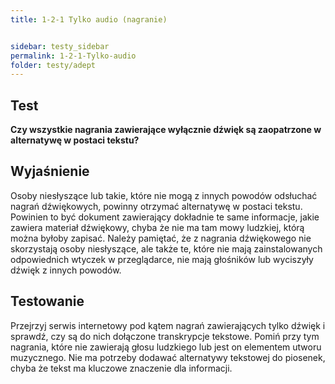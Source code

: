 ```yaml
---
title: 1-2-1 Tylko audio (nagranie)


sidebar: testy_sidebar
permalink: 1-2-1-Tylko-audio
folder: testy/adept
---
```


## Test
**Czy wszystkie nagrania zawierające wyłącznie dźwięk są zaopatrzone w alternatywę w postaci tekstu?**

## Wyjaśnienie
Osoby niesłyszące lub takie, które nie mogą z innych powodów odsłuchać nagrań dźwiękowych, powinny otrzymać alternatywę w postaci tekstu. Powinien to być dokument zawierający dokładnie te same informacje, jakie zawiera materiał dźwiękowy, chyba że nie ma tam mowy ludzkiej, którą można byłoby zapisać. Należy pamiętać, że z nagrania dźwiękowego nie skorzystają osoby niesłyszące, ale także te, które nie mają zainstalowanych odpowiednich wtyczek w przeglądarce, nie mają głośników lub wyciszyły dźwięk z innych powodów.

## Testowanie
Przejrzyj serwis internetowy pod kątem nagrań zawierających tylko dźwięk i sprawdź, czy są do nich dołączone transkrypcje tekstowe. Pomiń przy tym nagrania, które nie zawierają głosu ludzkiego lub jest on elementem utworu muzycznego. Nie ma potrzeby dodawać alternatywy tekstowej do piosenek, chyba że tekst ma kluczowe znaczenie dla informacji.
